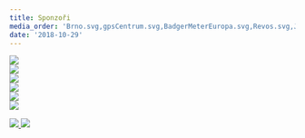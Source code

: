 ```yaml
---
title: Sponzoři
media_order: 'Brno.svg,gpsCentrum.svg,BadgerMeterEuropa.svg,Revos.svg,JMK.svg,sanasport.svg,nsm.svg,mcae.svg,cad.png'
date: '2018-10-29'
---
```


<div class="pure-g">
    <div class="pure-u-1 pure-u-md-1-2">
        <a href="https://www.brno.cz/uvodni-strana/" target="_blank">
        <img class="pure-img sponsors--img" src="{{page.relativePagePath()}}/Brno.svg">
        </a>
    </div>
    <div class="pure-u-1 pure-u-md-1-2">
        <a href="https://www.kr-jihomoravsky.cz/" target="_blank">
        <img class="pure-img sponsors--img" src="{{page.relativePagePath()}}/JMK.svg">
        </a>
    </div>
    <div class="pure-u-1 pure-u-md-1-3">
        <a href="http://www.revos.cz/" target="_blank">
        <img class="pure-img sponsors--img" src="{{page.relativePagePath()}}/Revos.svg">
        </a>
    </div>
    <div class="pure-u-1 pure-u-md-1-3">
        <a href="http://www.badgermeter.de/cs/" target="_blank">
        <img class="pure-img sponsors--img" src="{{page.relativePagePath()}}/BadgerMeterEuropa.svg">
        </a>
    </div>
    <div class="pure-u-1 pure-u-md-1-3">
        <a href="https://www.gpscentrum.cz/" target="_blank">
        <img class="pure-img sponsors--img" src="{{page.relativePagePath()}}/gpsCentrum.svg">
        </a>
    </div>
    <div class="pure-u-1 pure-u-md-1-2">
        <a href="https://www.nsm.cz/home/" target="_blank">
        <img class="pure-img sponsors--img" src="{{page.relativePagePath()}}/nsm.svg">
        </a>
    </div>
    <div class="pure-u-1 pure-u-md-1-2">
        <a href="https://www.sanasport.cz/" target="_blank">
        <img class="pure-img sponsors--img" src="{{page.relativePagePath()}}/sanasport.svg">
        </a>
        <a href="https://www.mcae.cz/cs/uvod/" target="_blank">
        <img class="pure-img sponsors--img" src="{{page.relativePagePath()}}/mcae.svg" style="padding-top: 3%;">
        </a>
    </div>
</div>
